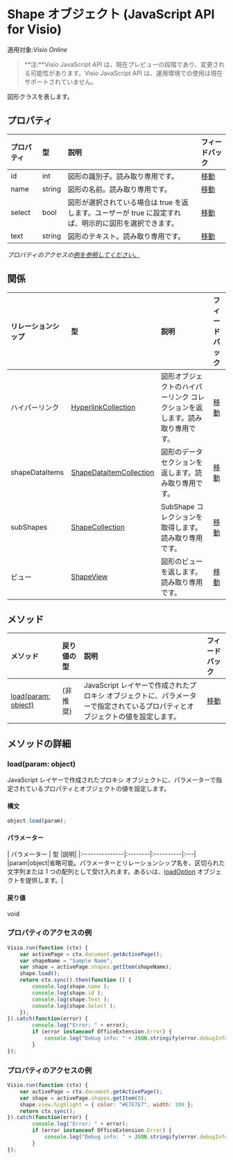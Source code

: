 # <a name="shape-object-javascript-api-for-visio"></a>Shape オブジェクト (JavaScript API for Visio)

適用対象:_Visio Online_
>**注:**Visio JavaScript API は、現在プレビューの段階であり、変更される可能性があります。Visio JavaScript API は、運用環境での使用は現在サポートされていません。

図形クラスを表します。

## <a name="properties"></a>プロパティ

| プロパティ     | 型   |説明| フィードバック|
|:---------------|:--------|:----------|:---|
|id|int|図形の識別子。読み取り専用です。|[移動](https://github.com/OfficeDev/office-js-docs/issues/new?title=Visio-shape-id)|
|name|string|図形の名前。読み取り専用です。|[移動](https://github.com/OfficeDev/office-js-docs/issues/new?title=Visio-shape-name)|
|select|bool|図形が選択されている場合は true を返します。ユーザーが true に設定すれば、明示的に図形を選択できます。|[移動](https://github.com/OfficeDev/office-js-docs/issues/new?title=Visio-shape-select)|
|text|string|図形のテキスト。読み取り専用です。|[移動](https://github.com/OfficeDev/office-js-docs/issues/new?title=Visio-shape-text)|

_プロパティのアクセスの[例を参照してください。](#property-access-examples)_

## <a name="relationships"></a>関係
| リレーションシップ | 型   |説明| フィードバック|
|:---------------|:--------|:----------|:---|
|ハイパーリンク|[HyperlinkCollection](hyperlinkcollection.md)|図形オブジェクトのハイパーリンク コレクションを返します。読み取り専用です。|[移動](https://github.com/OfficeDev/office-js-docs/issues/new?title=Visio-shape-hyperlinks)|
|shapeDataItems|[ShapeDataItemCollection](shapedataitemcollection.md)|図形のデータ セクションを返します。読み取り専用です。|[移動](https://github.com/OfficeDev/office-js-docs/issues/new?title=Visio-shape-shapeDataItems)|
|subShapes|[ShapeCollection](shapecollection.md)|SubShape コレクションを取得します。読み取り専用です。|[移動](https://github.com/OfficeDev/office-js-docs/issues/new?title=Visio-shape-subShapes)|
|ビュー|[ShapeView](shapeview.md)|図形のビューを返します。読み取り専用です。|[移動](https://github.com/OfficeDev/office-js-docs/issues/new?title=Visio-shape-view)|

## <a name="methods"></a>メソッド

| メソッド           | 戻り値の型    |説明| フィードバック|
|:---------------|:--------|:----------|:---|
|[load(param: object)](#loadparam-object)|(非推奨)|JavaScript レイヤーで作成されたプロキシ オブジェクトに、パラメーターで指定されているプロパティとオブジェクトの値を設定します。|[移動](https://github.com/OfficeDev/office-js-docs/issues/new?title=Visio-shape-load)|

## <a name="method-details"></a>メソッドの詳細

### <a name="loadparam-object"></a>load(param: object)
JavaScript レイヤーで作成されたプロキシ オブジェクトに、パラメーターで指定されているプロパティとオブジェクトの値を設定します。

#### <a name="syntax"></a>構文
```js
object.load(param);
```

#### <a name="parameters"></a>パラメーター
| パラメーター    | 型   |説明|
|:---------------|:--------|:----------|:---|
|param|object|省略可能。パラメーターとリレーションシップ名を、区切られた文字列または 1 つの配列として受け入れます。あるいは、[loadOption](loadoption.md) オブジェクトを提供します。|

#### <a name="returns"></a>戻り値
void
### <a name="property-access-examples"></a>プロパティのアクセスの例
```js
Visio.run(function (ctx) { 
    var activePage = ctx.document.getActivePage();
    var shapeName = "Sample Name";
    var shape = activePage.shapes.getItem(shapeName);
    shape.load();
    return ctx.sync().then(function () {
        console.log(shape.name );
        console.log(shape.id );
        console.log(shape.Text );
        console.log(shape.Select );
    });
}).catch(function(error) {
        console.log("Error: " + error);
        if (error instanceof OfficeExtension.Error) {
            console.log("Debug info: " + JSON.stringify(error.debugInfo));
        }
});
```

### <a name="property-access-examples"></a>プロパティのアクセスの例
```js
Visio.run(function (ctx) { 
    var activePage = ctx.document.getActivePage();
    var shape = activePage.shapes.getItem(0);
    shape.view.highlight = { color: "#E7E7E7", width: 100 };
    return ctx.sync();
}).catch(function(error) {
        console.log("Error: " + error);
        if (error instanceof OfficeExtension.Error) {
            console.log("Debug info: " + JSON.stringify(error.debugInfo));
        }
});
```